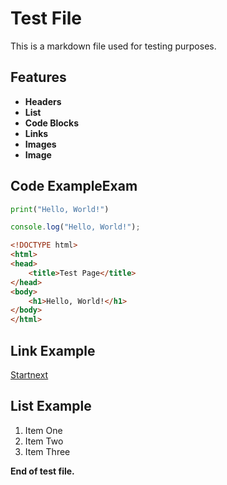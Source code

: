 # Test File

This is a markdown file used for testing purposes.

## Features
- **Headers**
- **List**
- **Code Blocks**
- **Links**
- **Images**
- **Image**

## Code ExampleExam
```python
print("Hello, World!")
```

```javascript
console.log("Hello, World!");
```

```html
<!DOCTYPE html>
<html>
<head>
    <title>Test Page</title>
</head>
<body>
    <h1>Hello, World!</h1>
</body>
</html>
```

## Link Example
[Startnext](https://www.startnext.com)

## List Example
1. Item One
2. Item Two
3. Item Three

**End of test file.**